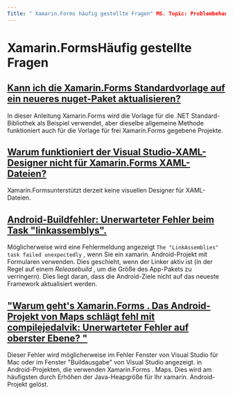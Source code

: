 ```yaml
---
Title: " Xamarin.Forms häufig gestellte Fragen" MS. Topic: Problembehandlung ms. Prod: xamarin ms. assetid: 89364175-53ba-4a09-b3e2-44ac67dd971c ms. Technology: xamarin-Forms Author: davidbritch ms. Author: dabritch ms. Date: 04/25/2017 NO-LOC: [ Xamarin.Forms , Xamarin.Essentials ]
---
```


# <a name="xamarinforms-frequently-asked-questions"></a>Xamarin.FormsHäufig gestellte Fragen

## <a name="can-i-update-the-xamarinforms-default-template-to-a-newer-nuget-packageupdate-forms-templatemd"></a>[Kann ich die Xamarin.Forms Standardvorlage auf ein neueres nuget-Paket aktualisieren?](update-forms-template.md)
In dieser Anleitung Xamarin.Forms wird die Vorlage für die .NET Standard-Bibliothek als Beispiel verwendet, aber dieselbe allgemeine Methode funktioniert auch für die Vorlage für frei Xamarin.Forms gegebene Projekte.

## <a name="why-doesnt-the-visual-studio-xaml-designer-work-for-xamarinforms-xaml-filesforms-xaml-designermd"></a>[Warum funktioniert der Visual Studio-XAML-Designer nicht für Xamarin.Forms XAML-Dateien?](forms-xaml-designer.md)
Xamarin.Formsunterstützt derzeit keine visuellen Designer für XAML-Dateien.

## <a name="android-build-error-the-linkassemblies-task-failed-unexpectedly"></a>[Android-Buildfehler: Unerwarteter Fehler beim Task "linkassemblys".](android-linkassemblies-error.md)
Möglicherweise wird eine Fehlermeldung angezeigt `The "LinkAssemblies" task failed unexpectedly` , wenn Sie ein xamarin. Android-Projekt mit Formularen verwenden. Dies geschieht, wenn der Linker aktiv ist (in der Regel auf einem *Releasebuild* , um die Größe des App-Pakets zu verringern). Dies liegt daran, dass die Android-Ziele nicht auf das neueste Framework aktualisiert werden. 

## <a name="why-does-my-xamarinformsmaps-android-project-fail-with-compiletodalvik--unexpected-top-level-errormaps-compiletodalvik-errormd"></a>["Warum geht's Xamarin.Forms . Das Android-Projekt von Maps schlägt fehl mit compilejedalvik: Unerwarteter Fehler auf oberster Ebene? "](maps-compiletodalvik-error.md)
Dieser Fehler wird möglicherweise im Fehler Fenster von Visual Studio für Mac oder im Fenster "Buildausgabe" von Visual Studio angezeigt. in Android-Projekten, die verwenden Xamarin.Forms . Maps. Dies wird am häufigsten durch Erhöhen der Java-Heapgröße für Ihr xamarin. Android-Projekt gelöst.
